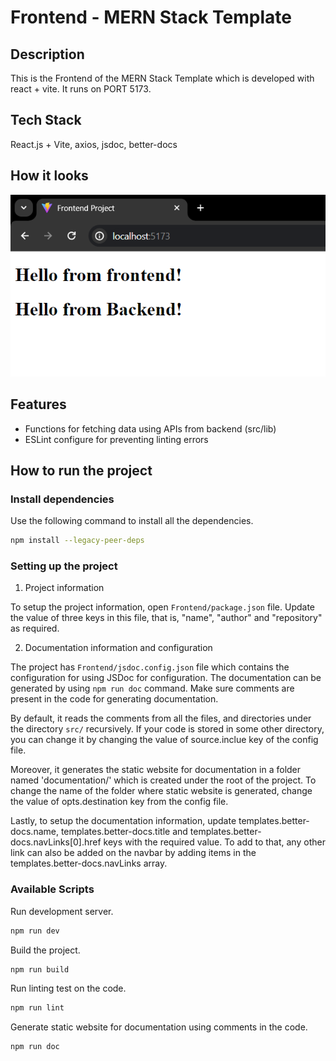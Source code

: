 # Frontend - MERN Stack Template

## Description

This is the Frontend of the MERN Stack Template which is developed with react + vite. It runs on PORT 5173.

## Tech Stack

React.js + Vite, axios, jsdoc, better-docs

## How it looks

![Interface](interface.png)

## Features

- Functions for fetching data using APIs from backend (src/lib)
- ESLint configure for preventing linting errors

## How to run the project

### Install dependencies

Use the following command to install all the dependencies.

```bash
npm install --legacy-peer-deps
```

### Setting up the project

1. Project information

To setup the project information, open `Frontend/package.json` file. Update the value of three keys in this file, that is, "name", "author" and "repository" as required.

2. Documentation information and configuration

The project has `Frontend/jsdoc.config.json` file which contains the configuration for using JSDoc for configuration. The documentation can be generated by using `npm run doc` command. Make sure comments are present in the code for generating documentation.

By default, it reads the comments from all the files, and directories under the directory `src/` recursively. If your code is stored in some other directory, you can change it by changing the value of source.inclue key of the config file.

Moreover, it generates the static website for documentation in a folder named 'documentation/' which is created under the root of the project. To change the name of the folder where static website is generated, change the value of opts.destination key from the config file.

Lastly, to setup the documentation information, update templates.better-docs.name, templates.better-docs.title and templates.better-docs.navLinks[0].href keys with the required value. To add to that, any other link can also be added on the navbar by adding items in the templates.better-docs.navLinks array.

### Available Scripts

Run development server.

```bash
npm run dev
```

Build the project.

```bash
npm run build
```

Run linting test on the code.

```bash
npm run lint
```

Generate static website for documentation using comments in the code.

```bash
npm run doc
```
